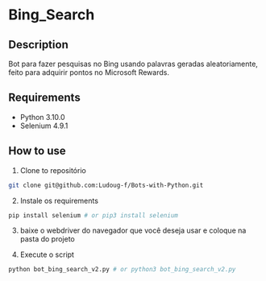 # Bing_Search

## Description

Bot para fazer pesquisas no Bing usando palavras geradas aleatoriamente, feito para adquirir pontos no Microsoft Rewards.

## Requirements

- Python 3.10.0
- Selenium 4.9.1

## How to use

1. Clone to repositório

```bash
git clone git@github.com:Ludoug-f/Bots-with-Python.git
```

2. Instale os requirements

```bash
pip install selenium # or pip3 install selenium
```

3. baixe o webdriver do navegador que você deseja usar e coloque na pasta do projeto

4. Execute o script

```bash
python bot_bing_search_v2.py # or python3 bot_bing_search_v2.py
```
